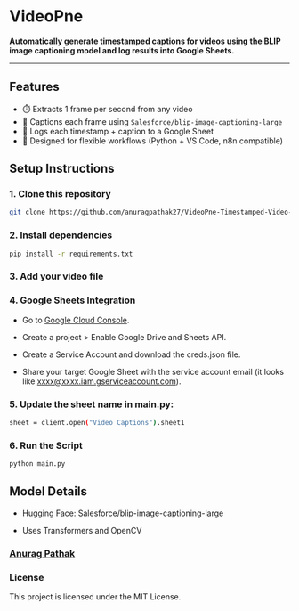 # VideoPne

**Automatically generate timestamped captions for videos using the BLIP image captioning model and log results into Google Sheets.**

---

## Features

- ⏱️ Extracts 1 frame per second from any video
- 🧠 Captions each frame using `Salesforce/blip-image-captioning-large`
- 📄 Logs each timestamp + caption to a Google Sheet
- 🧰 Designed for flexible workflows (Python + VS Code, n8n compatible)

## Setup Instructions

### 1. Clone this repository

```bash
git clone https://github.com/anuragpathak27/VideoPne-Timestamped-Video-Captioning-with-BLIP-and-Google-Sheets
```

### 2. Install dependencies

```bash
pip install -r requirements.txt
```

### 3. Add your video file

### 4. Google Sheets Integration
 - Go to [Google Cloud Console](https://console.cloud.google.com/).

 - Create a project > Enable Google Drive and Sheets API.

 - Create a Service Account and download the creds.json file.

 - Share your target Google Sheet with the service account email (it looks like xxxx@xxxx.iam.gserviceaccount.com).

### 5. Update the sheet name in main.py:

```bash
sheet = client.open("Video Captions").sheet1
```

### 6. Run the Script
```bash
python main.py
```
## Model Details
 - Hugging Face: Salesforce/blip-image-captioning-large

 - Uses Transformers and OpenCV

### [Anurag Pathak](https://www.linkedin.com/in/anurag-pathak-ap27032004)

###  License
This project is licensed under the MIT License.
